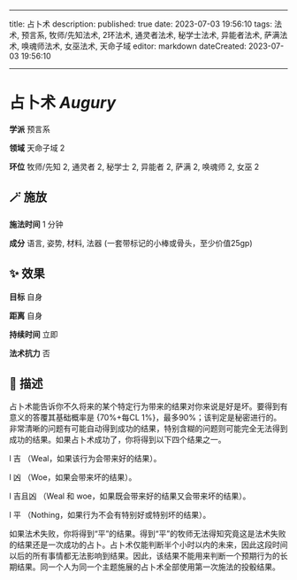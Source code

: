 
---
title: 占卜术
description: 
published: true
date: 2023-07-03 19:56:10
tags: 法术, 预言系, 牧师/先知法术, 2环法术, 通灵者法术, 秘学士法术, 异能者法术, 萨满法术, 唤魂师法术, 女巫法术, 天命子域
editor: markdown
dateCreated: 2023-07-03 19:56:10

---

# **占卜术** *Augury*

**学派** 预言系 

**领域** 天命子域 2

**环位** 牧师/先知 2, 通灵者 2, 秘学士 2, 异能者 2, 萨满 2, 唤魂师 2, 女巫 2

## 🪄 施放

**施法时间** 1 分钟

**成分** 语言, 姿势, 材料, 法器 (一套带标记的小棒或骨头，至少价值25gp)

## ✨ 效果 

**目标** 自身 

**距离** 自身  

**持续时间** 立即 

**法术抗力** 否

## 📖 描述

占卜术能告诉你不久将来的某个特定行为带来的结果对你来说是好是坏。要得到有意义的答覆其基础概率是 {70%+每CL 1%}，最多90%；该判定是秘密进行的。非常清晰的问题有可能自动得到成功的结果，特别含糊的问题则可能完全无法得到成功的结果。如果占卜术成功了，你将得到以下四个结果之一。

l  吉 （Weal，如果该行为会带来好的结果）。

l  凶 （Woe，如果会带来坏的结果）。

l  吉且凶 （Weal 和 woe，如果既会带来好的结果又会带来坏的结果）。

l  平 （Nothing，如果行为不会有特别好或特别坏的结果）。

如果法术失败，你将得到“平”的结果。得到“平”的牧师无法得知究竟这是法术失败的结果还是一次成功的占卜。占卜术仅能判断半个小时以内的未来，因此这段时间以后的所有事情都无法影响到结果。因此，该结果不能用来判断一个预期行为的长期结果。同一个人为同一个主题施展的占卜术全部使用第一次施法的投骰结果。
    